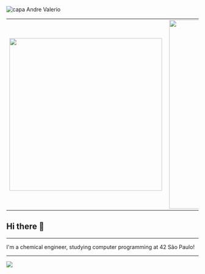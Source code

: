 ![capa Andre Valerio](https://user-images.githubusercontent.com/47956521/120902101-d891a000-c614-11eb-8beb-94b4fdf4b2e8.png)
<center>
<table>
    <tr>
        <td><img width="400px" align="left" src="https://github-readme-stats.vercel.app/api/top-langs/?username=andrevalerio&hide=html&layout=compact&theme=buefy" /></td>
        <td><img width="495px" align="left" src="https://github-readme-stats.vercel.app/api?username=andrevalerio&theme=buefy"/></td>
    </tr>   
</table>
</center> 

## Hi there 👋
***
I'm a chemical engineer, studying computer programming at 42 São Paulo!

***

![](https://komarev.com/ghpvc/?username=andrevalerio&color=blue&style=flat)
